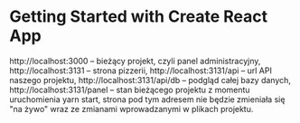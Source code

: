 # Getting Started with Create React App

http://localhost:3000 – bieżący projekt, czyli panel administracyjny,
http://localhost:3131 – strona pizzerii,
http://localhost:3131/api – url API naszego projektu,
http://localhost:3131/api/db – podgląd całej bazy danych,
http://localhost:3131/panel – stan bieżącego projektu z momentu uruchomienia yarn start, strona pod tym adresem nie będzie zmieniała się "na żywo" wraz ze zmianami wprowadzanymi w plikach projektu.